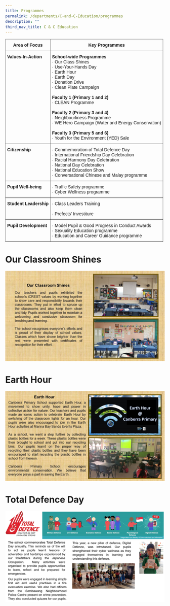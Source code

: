```yaml
---
title: Programmes
permalink: /departments/C-and-C-Education/programmes
description: ""
third_nav_title: C & C Education
---
```

<style type="text/css">
.tg  {border-collapse:collapse;border-spacing:0;}
.tg td{border-color:black;border-style:solid;border-width:1px;font-family:Arial, sans-serif;font-size:14px;
  overflow:hidden;padding:10px 5px;word-break:normal;}
.tg th{border-color:black;border-style:solid;border-width:1px;font-family:Arial, sans-serif;font-size:14px;
  font-weight:normal;overflow:hidden;padding:10px 5px;word-break:normal;}
.tg .tg-c3ow{border-color:inherit;text-align:center;vertical-align:top}
.tg .tg-0pky{border-color:inherit;text-align:left;vertical-align:top}
</style>
<table class="tg">
<thead>
  <tr>
    <th class="tg-c3ow"><span style="font-weight:bold">Area of Focus</span></th>
    <th class="tg-c3ow"><span style="font-weight:bold">Key Programmes</span></th>
  </tr>
</thead>
<tbody>
  <tr>
    <td class="tg-0pky"> <span style="font-weight:bold">Values-In-Action</span></td>
    <td class="tg-0pky"><span style="font-weight:bold">School-wide Programmes</span><br>·       Our Class Shines<br>·       Use-Your-Hands Day<br>·       Earth Hour<br>·       Earth Day<br>·       Donation Drive<br>·       Clean Plate Campaign<br> <br> <span style="font-weight:bold">Faculty 1 (Primary 1 and 2)</span>   <br>·         CLEAN Programme <br> <br><span style="font-weight:bold">Faculty 2 (Primary 3 and 4) </span>    <br>·         Neighbourliness Programme<br>·         WE Hero Campaign (Water and Energy Conservation)<br> <br><span style="font-weight:bold">Faculty 3 (Primary 5 and 6)</span><br>·         Youth for the Environment (YED) Sale</td>
  </tr>
  <tr>
    <td class="tg-0pky"><span style="font-weight:bold"> Citizenship</span></td>
    <td class="tg-0pky">·          Commemoration of Total Defence Day<br>·          International Friendship Day Celebration<br>·          Racial Harmony Day Celebration<br>·          National Day Celebration<br>·          National Education Show<br>·          Conversational Chinese and Malay programme</td>
  </tr>
  <tr>
    <td class="tg-0pky"><span style="font-weight:bold"> Pupil Well-being</span></td>
    <td class="tg-0pky">·         Traffic Safety programme <br>·         Cyber Wellness programme</td>
  </tr>
  <tr>
    <td class="tg-0pky"> <span style="font-weight:bold">Student Leadership</span></td>
    <td class="tg-0pky">·         Class Leaders Training <br><br><span style="font-weight:400;font-style:normal">·         </span>Prefects’ Investiture </td>
  </tr>
  <tr>
    <td class="tg-0pky"> <span style="font-weight:bold">Pupil Development</span></td>
    <td class="tg-0pky">·         Model Pupil &amp; Good Progress in Conduct Awards<br>·         Sexuality Education programme<br>·         Education and Career Guidance programme</td>
  </tr>
</tbody>
</table>


# Our Classroom Shines
![](/images/Class%20Shine.jpg)

# Earth Hour
![](/images/Earth%20Hour.jpg)

# Total Defence Day

![](/images/TDD1.png)
